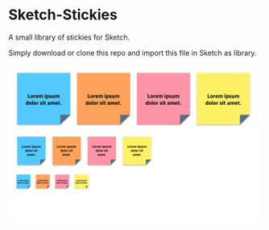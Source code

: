 # Sketch-Stickies
A small library of stickies for Sketch.

Simply download or clone this repo and import this file in Sketch as library.

![Sketch Stickies](https://raw.githubusercontent.com/thomas-ge/Sketch-Stickies/master/_src/Sticky%20Note%20Base.png)

